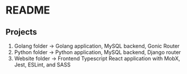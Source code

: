 # README

## Projects

1. Golang folder -> Golang application, MySQL backend, Gonic Router
2. Python folder -> Python application, MySQL backend, Django router
3. Website folder -> Frontend Typescript React application with MobX, Jest, ESLint, and SASS
